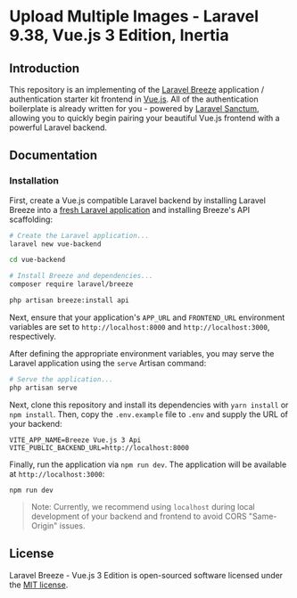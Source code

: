 # Upload Multiple Images - Laravel 9.38, Vue.js 3 Edition, Inertia

## Introduction

This repository is an implementing of the [Laravel Breeze](https://laravel.com/docs/starter-kits) application / authentication starter kit frontend in [Vue.js](https://vuejs.org). All of the authentication boilerplate is already written for you - powered by [Laravel Sanctum](https://laravel.com/docs/sanctum), allowing you to quickly begin pairing your beautiful Vue.js frontend with a powerful Laravel backend.

## Documentation

### Installation

First, create a Vue.js compatible Laravel backend by installing Laravel Breeze into a [fresh Laravel application](https://laravel.com/docs/installation) and installing Breeze's API scaffolding:

```bash
# Create the Laravel application...
laravel new vue-backend

cd vue-backend

# Install Breeze and dependencies...
composer require laravel/breeze

php artisan breeze:install api
```

Next, ensure that your application's `APP_URL` and `FRONTEND_URL` environment variables are set to `http://localhost:8000` and `http://localhost:3000`, respectively.

After defining the appropriate environment variables, you may serve the Laravel application using the `serve` Artisan command:

```bash
# Serve the application...
php artisan serve
```

Next, clone this repository and install its dependencies with `yarn install` or `npm install`. Then, copy the `.env.example` file to `.env` and supply the URL of your backend:

```
VITE_APP_NAME=Breeze Vue.js 3 Api
VITE_PUBLIC_BACKEND_URL=http://localhost:8000
```

Finally, run the application via `npm run dev`. The application will be available at `http://localhost:3000`:

```
npm run dev
```

> Note: Currently, we recommend using `localhost` during local development of your backend and frontend to avoid CORS "Same-Origin" issues.

## License

Laravel Breeze - Vue.js 3 Edition is open-sourced software licensed under the [MIT license](LICENSE.md).
